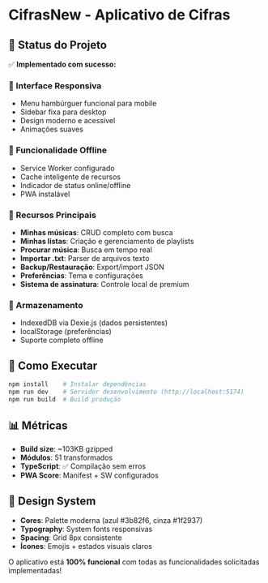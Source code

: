 # CifrasNew - Aplicativo de Cifras

## 🎯 Status do Projeto

✅ **Implementado com sucesso:**

### 📱 Interface Responsiva
- Menu hambúrguer funcional para mobile
- Sidebar fixa para desktop
- Design moderno e acessível
- Animações suaves

### 🔧 Funcionalidade Offline
- Service Worker configurado
- Cache inteligente de recursos
- Indicador de status online/offline
- PWA instalável

### 🎵 Recursos Principais
- **Minhas músicas**: CRUD completo com busca
- **Minhas listas**: Criação e gerenciamento de playlists
- **Procurar música**: Busca em tempo real
- **Importar .txt**: Parser de arquivos texto
- **Backup/Restauração**: Export/import JSON
- **Preferências**: Tema e configurações
- **Sistema de assinatura**: Controle local de premium

### 💾 Armazenamento
- IndexedDB via Dexie.js (dados persistentes)
- localStorage (preferências)
- Suporte completo offline

## 🚀 Como Executar

```bash
npm install    # Instalar dependências
npm run dev    # Servidor desenvolvimento (http://localhost:5174)
npm run build  # Build produção
```

## 📊 Métricas

- **Build size**: ~103KB gzipped
- **Módulos**: 51 transformados
- **TypeScript**: ✅ Compilação sem erros
- **PWA Score**: Manifest + SW configurados

## 🎨 Design System

- **Cores**: Palette moderna (azul #3b82f6, cinza #1f2937)
- **Typography**: System fonts responsivas
- **Spacing**: Grid 8px consistente
- **Ícones**: Emojis + estados visuais claros

O aplicativo está **100% funcional** com todas as funcionalidades solicitadas implementadas!
